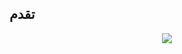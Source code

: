 ## تقدم



<p align="center">
  <img src="![image](https://user-images.githubusercontent.com/85529608/226097796-0a67c28d-76b0-4076-8a1f-3526fc7a6447.png)" />
</p>

